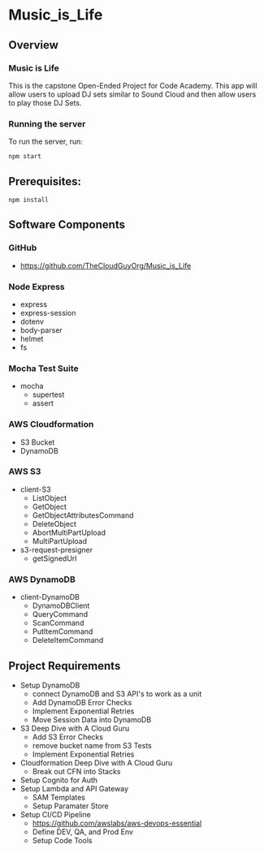 # Music_is_Life

## Overview
### Music is Life
This is the capstone Open-Ended Project for Code Academy. This app will allow users to upload DJ sets similar to Sound Cloud and then allow users to play those DJ Sets.

### Running the server
To run the server, run:

```
npm start
```    

## Prerequisites:

```
npm install 
```

## Software Components
### GitHub
- https://github.com/TheCloudGuyOrg/Music_is_Life

### Node Express
- express
- express-session
- dotenv
- body-parser
- helmet
- fs

### Mocha Test Suite
- mocha 
    - supertest
    - assert

### AWS Cloudformation
- S3 Bucket
- DynamoDB

### AWS S3
- client-S3
    - ListObject
    - GetObject
    - GetObjectAttributesCommand
    - DeleteObject
    - AbortMultiPartUpload
    - MultiPartUpload
- s3-request-presigner
    - getSignedUrl

### AWS DynamoDB
- client-DynamoDB
    - DynamoDBClient
    - QueryCommand
    - ScanCommand
    - PutItemCommand
    - DeleteItemCommand

## Project Requirements
- Setup DynamoDB
    - connect DynamoDB and S3 API's to work as a unit 
    - Add DynamoDB Error Checks
    - Implement Exponential Retries
    - Move Session Data into DynamoDB
- S3 Deep Dive with A Cloud Guru
    - Add S3 Error Checks
    - remove bucket name from S3 Tests
    - Implement Exponential Retries
- Cloudformation Deep Dive with A Cloud Guru
    - Break out CFN into Stacks
- Setup Cognito for Auth
- Setup Lambda and API Gateway
    - SAM Templates
    - Setup Paramater Store 
- Setup CI/CD Pipeline
    - https://github.com/awslabs/aws-devops-essential
    - Define DEV, QA, and Prod Env
    - Setup Code Tools


















